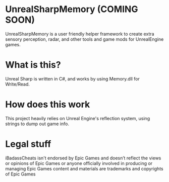 # UnrealSharpMemory (COMING SOON)
 UnrealSharpMemory is a user friendly helper framework to create extra sensory perception, radar, and other tools and game mods for UnrealEngine games.

# What is this?
 Unreal Sharp is written in C#, and works by using Memory.dll for Write/Read.
 
# How does this work
 This project heavily relies on Unreal Engine's reflection system, using strings to dump out game info.

# Legal stuff
 iBadassCheats isn't endorsed by Epic Games and doesn’t reflect the views or opinions of Epic Games or anyone officially involved in producing or managing Epic Games content and materials are trademarks and copyrights of Epic Games
